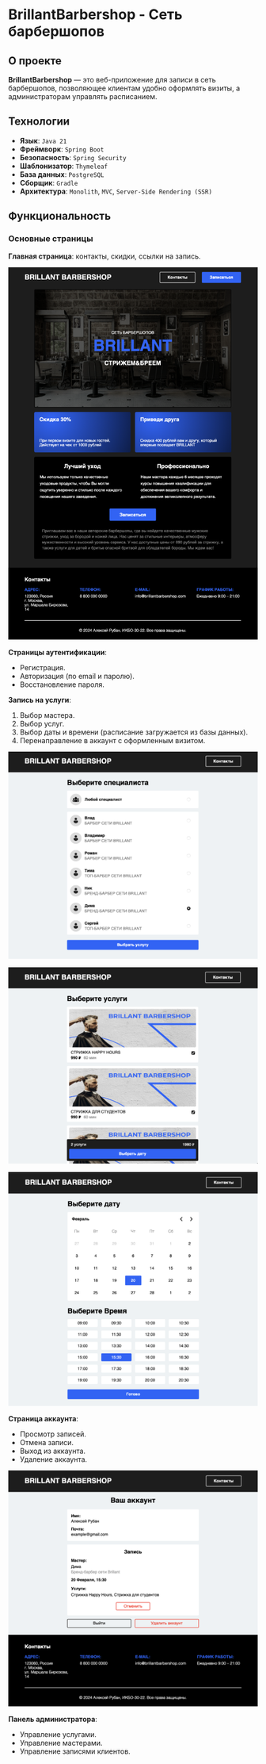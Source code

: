 # BrillantBarbershop - Сеть барбершопов

## О проекте
**BrillantBarbershop** — это веб-приложение для записи в сеть барбершопов, позволяющее клиентам удобно оформлять визиты, а администраторам управлять расписанием.

## Технологии
- **Язык**: `Java 21`
- **Фреймворк**: `Spring Boot`
- **Безопасность**: `Spring Security`
- **Шаблонизатор**: `Thymeleaf`
- **База данных**: `PostgreSQL`
- **Сборщик**: `Gradle`
- **Архитектура**: `Monolith`, `MVC`, `Server-Side Rendering (SSR)`

## Функциональность

### Основные страницы
**Главная страница**: контакты, скидки, ссылки на запись.

![Главная страница](demo/mainPage.png)

**Страницы аутентификации**:
  - Регистрация.
  - Авторизация (по email и паролю).
  - Восстановление пароля.

**Запись на услуги**:
  1. Выбор мастера.
  2. Выбор услуг.
  3. Выбор даты и времени (расписание загружается из базы данных).
  4. Перенаправление в аккаунт с оформленным визитом.

![Выбор мастера](demo/masterSelect.png)

![Выбор даты](demo/servicesSelect.png)

![Выбор даты](demo/dateSelect.png)

**Страница аккаунта**:
  - Просмотр записей.
  - Отмена записи.
  - Выход из аккаунта.
  - Удаление аккаунта.

![Страница аккаунта](demo/accountPage.png)

**Панель администратора**:
  - Управление услугами.
  - Управление мастерами.
  - Управление записями клиентов.
